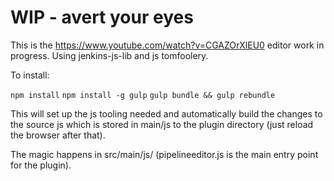 # WIP - avert your eyes

This is the https://www.youtube.com/watch?v=CGAZOrXlEU0 editor work in progress. Using jenkins-js-lib and js tomfoolery.

To install: 

`npm install`
`npm install -g gulp`
`gulp bundle && gulp rebundle`

This will set up the js tooling needed and automatically build the changes to the source
js which is stored in main/js to the plugin directory (just reload the browser after that).

The magic happens in src/main/js/ (pipelineeditor.js is the main entry point for the plugin).

